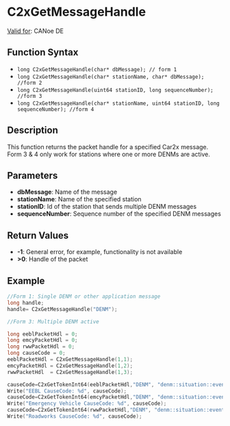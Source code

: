# C2xGetMessageHandle

[Valid for](../../../Shared/FeatureAvailability.md): CANoe DE

## Function Syntax

- `long C2xGetMessageHandle(char* dbMessage); // form 1`
- `long C2xGetMessageHandle(char* stationName, char* dbMessage); //form 2`
- `long C2xGetMessageHandle(uint64 stationID, long sequenceNumber); //form 3`
- `long C2xGetMessageHandle(char* stationName, uint64 stationID, long sequenceNumber); //form 4`

## Description

This function returns the packet handle for a specified Car2x message. Form 3 & 4 only work for stations where one or more DENMs are active.

## Parameters

- **dbMessage**: Name of the message
- **stationName**: Name of the specified station
- **stationID**: Id of the station that sends multiple DENM messages
- **sequenceNumber**: Sequence number of the specified DENM messages

## Return Values

- **-1**: General error, for example, functionality is not available
- **>0**: Handle of the packet

## Example

```c
//Form 1: Single DENM or other application message
long handle;
handle= C2xGetMessageHandle("DENM");

//Form 3: Multiple DENM active

long eeblPacketHdl = 0;
long emcyPacketHdl = 0;
long rwwPacketHdl = 0;
long causeCode = 0;
eeblPacketHdl = C2xGetMessageHandle(1,1);
emcyPacketHdl = C2xGetMessageHandle(1,2);
rwwPacketHdl  = C2xGetMessageHandle(1,3);

causeCode=C2xGetTokenInt64(eeblPacketHdl,"DENM", "denm::situation::eventType::causeCode");
Write("EEBL CauseCode: %d", causeCode);
causeCode=C2xGetTokenInt64(emcyPacketHdl,"DENM", "denm::situation::eventType::causeCode");
Write("Emergency Vehicle CauseCode: %d", causeCode);
causeCode=C2xGetTokenInt64(rwwPacketHdl,"DENM", "denm::situation::eventType::causeCode");
Write("Roadworks CauseCode: %d", causeCode);
```
